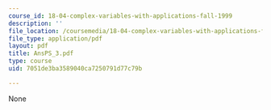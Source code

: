 ```yaml
---
course_id: 18-04-complex-variables-with-applications-fall-1999
description: ''
file_location: /coursemedia/18-04-complex-variables-with-applications-fall-1999/7051de3ba3589040ca7250791d77c79b_AnsPS_3.pdf
file_type: application/pdf
layout: pdf
title: AnsPS_3.pdf
type: course
uid: 7051de3ba3589040ca7250791d77c79b

---
```

None